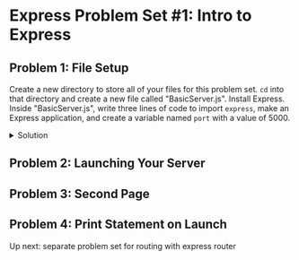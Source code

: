 # Express Problem Set #1: Intro to Express

## Problem 1: File Setup
Create a new directory to store all of your
files for this problem set. `cd` into that
directory and create a new file called "BasicServer.js".
Install Express. Inside "BasicServer.js", write three
lines of code to import `express`, make 
an Express application, and create a variable
named `port` with a value of 5000.

<details>
<summary>Solution</summary>

This is the code you're looking for:
```
const express = require('express');
const app = express()
const port = 5000;
```

### More Info

---

Here, we are importing the `express` module
with the `require` syntax instead of our
normal `import` syntax. `require` is a little
different from `import`, but 
</details>

## Problem 2: Launching Your Server

## Problem 3: Second Page

## Problem 4: Print Statement on Launch


Up next: separate problem set for routing with express router